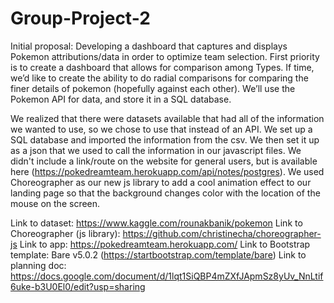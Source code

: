 # Group-Project-2

Initial proposal:
Developing a dashboard that captures and displays Pokemon attributions/data in order to optimize team selection. First priority is to create a dashboard that allows for comparison among Types. If time, we’d like to create the ability to do radial comparisons for comparing the finer details of pokemon (hopefully against each other). We’ll use the Pokemon API for data, and store it in a SQL database.

We realized that there were datasets available that had all of the information we wanted to use, so we chose to use that instead of an API. We set up a SQL database and imported the information from the csv. We then set it up as a json that we used to call the information in our javascript files. We didn't include a link/route on the website for general users, but is available here (https://pokedreamteam.herokuapp.com/api/notes/postgres). We used Choreographer as our new js library to add a cool animation effect to our landing page so that the background changes color with the location of the mouse on the screen. 

Link to dataset: https://www.kaggle.com/rounakbanik/pokemon 
Link to Choreographer (js library): https://github.com/christinecha/choreographer-js
Link to app: https://pokedreamteam.herokuapp.com/ 
Link to Bootstrap template: Bare v5.0.2 (https://startbootstrap.com/template/bare)
Link to planning doc: https://docs.google.com/document/d/1lqt1SiQBP4mZXfJApmSz8yUv_NnLtif6uke-b3U0El0/edit?usp=sharing





